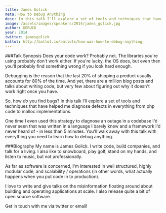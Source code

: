 ```yaml
---
title: James Golick
meta: How to Debug Anything
desc: In this talk I'll explore a set of tools and techniques that have helped me diagnose defects in everything from php code to malloc implementations.
image: /assets/images/speakers/2014/james_golick.jpg
author: GORUCO
year: 2014
twitter: jamesgolick
ballot: http://ballot.io/ballots/how-was-how-to-debug-anything
---
```


###Talk Synopsis
Does your code work? Probably not. The libraries you're using probably don't work either. If you're lucky, the OS does, but even then you'll probably find something wrong if you look hard enough.

Debugging is the reason that the last 20% of shipping a product usually accounts for 80% of the time. And yet, there are a million blog posts and talks about writing code, but very few about figuring out why it doesn't work right once you have.

So, how *do* you find bugs? In this talk I'll explore a set of tools and techniques that have helped me diagnose defects in everything from php code to malloc implementations.

One time I even used this strategy to diagnose an outage in a codebase I'd never seen that was written in a language I barely knew and a framework I'd never heard of - in less than 5 minutes. You'll walk away with this talk with everything you need to learn how to debug anything.


###Biography
My name is James Golick. I write code, build companies, and talk for a living. I also like to snowboard, play golf, stand on my hands, and listen to music, but not professionally.

As far as software is concerned, I'm interested in well structured, highly modular code, and scalability / operations (in other words, what actually happens when you put code in to production).

I love to write and give talks on the misinformation floating around about building and operating applications at scale. I also release quite a bit of open source software.

Get in touch with me via twitter or email!

